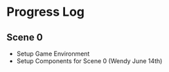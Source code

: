 # Progress Log

## Scene 0
- Setup Game Environment
- Setup Components for Scene 0 (Wendy June 14th)

